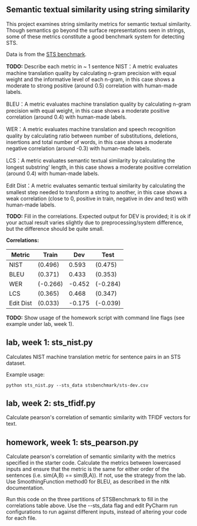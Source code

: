 Semantic textual similarity using string similarity
---------------------------------------------------

This project examines string similarity metrics for semantic textual similarity.
Though semantics go beyond the surface representations seen in strings, some of these
metrics constitute a good benchmark system for detecting STS.

Data is from the [STS benchmark](http://ixa2.si.ehu.es/stswiki/index.php/STSbenchmark).

**TODO:**
Describe each metric in ~ 1 sentence
NIST：A metric evaluates machine translation quality by calculating n-gram precision with equal weight and the informative 
level of each n-gram, in this case shows a moderate to strong positive (around 0.5) correlation with human-made labels.

BLEU：A metric evaluates machine translation quality by calculating n-gram precision with equal weight, in this case 
shows a moderate positive correlation (around 0.4) with human-made labels.

WER：A metric evaluates machine translation and speech recognition quality by calculating ratio between number of substitutions, 
deletions, insertions and total number of words, in this case shows a moderate negative correlation (around -0.3) with human-made labels.

LCS：A metric evaluates semantic textual similarity by calculating the longest substring' length, in this case shows a 
moderate positive correlation (around 0.4) with human-made labels.

Edit Dist：A metric evaluates semantic textual similarity by calculating the smallest step needed to transform a string 
to another, in this case shows a weak correlation (close to 0, positive in train, negative in dev and test) with human-made labels.  

**TODO:** Fill in the correlations. Expected output for DEV is provided; it is ok if your actual result
varies slightly due to preprocessing/system difference, but the difference should be quite small.

**Correlations:**

Metric | Train | Dev | Test 
------ | ----- | --- | ----
NIST | (0.496) | 0.593 | (0.475)
BLEU | (0.371) | 0.433 | (0.353)
WER | (-0.266) | -0.452| (-0.284)
LCS | (0.365) | 0.468| (0.347)
Edit Dist | (0.033) | -0.175| (-0.039)

**TODO:**
Show usage of the homework script with command line flags (see example under lab, week 1).


## lab, week 1: sts_nist.py

Calculates NIST machine translation metric for sentence pairs in an STS dataset.

Example usage:

`python sts_nist.py --sts_data stsbenchmark/sts-dev.csv`

## lab, week 2: sts_tfidf.py

Calculate pearson's correlation of semantic similarity with TFIDF vectors for text.

## homework, week 1: sts_pearson.py

Calculate pearson's correlation of semantic similarity with the metrics specified in the starter code.
Calculate the metrics between lowercased inputs and ensure that the metric is the same for either order of the 
sentences (i.e. sim(A,B) == sim(B,A)). If not, use the strategy from the lab.
Use SmoothingFunction method0 for BLEU, as described in the nltk documentation.

Run this code on the three partitions of STSBenchmark to fill in the correlations table above.
Use the --sts_data flag and edit PyCharm run configurations to run against different inputs,
 instead of altering your code for each file.